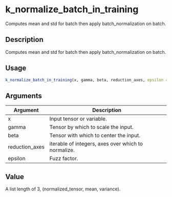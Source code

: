 # k_normalize_batch_in_training


Computes mean and std for batch then apply batch_normalization on batch.




## Description

Computes mean and std for batch then apply batch_normalization on batch.





## Usage
```r
k_normalize_batch_in_training(x, gamma, beta, reduction_axes, epsilon = 0.001)
```




## Arguments


Argument      |Description
------------- |----------------
x | Input tensor or variable.
gamma | Tensor by which to scale the input.
beta | Tensor with which to center the input.
reduction_axes | iterable of integers, axes over which to normalize.
epsilon | Fuzz factor.





## Value

A list length of 3, (normalized_tensor, mean, variance).






